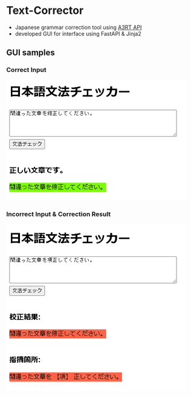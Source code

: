 # Text-Corrector
* Japanese grammar correction tool using [A3RT API](https://a3rt.recruit-tech.co.jp/product/proofreadingAPI/)  
* developed GUI for interface using FastAPI & Jinja2

## GUI samples
### Correct Input
![OK](ok-grammar.png)
### Incorrect Input & Correction Result
![NG](ng-grammar.png) 

